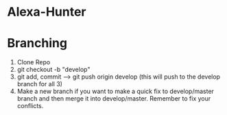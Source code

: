 # Alexa-Hunter

# Branching

1. Clone Repo
2. git checkout -b "develop"
3. git add, commit --> git push origin develop (this will push to the develop branch for all 3)
4. Make a new branch if you want to make a quick fix to develop/master branch and then merge it into develop/master. Remember to fix your conflicts.

